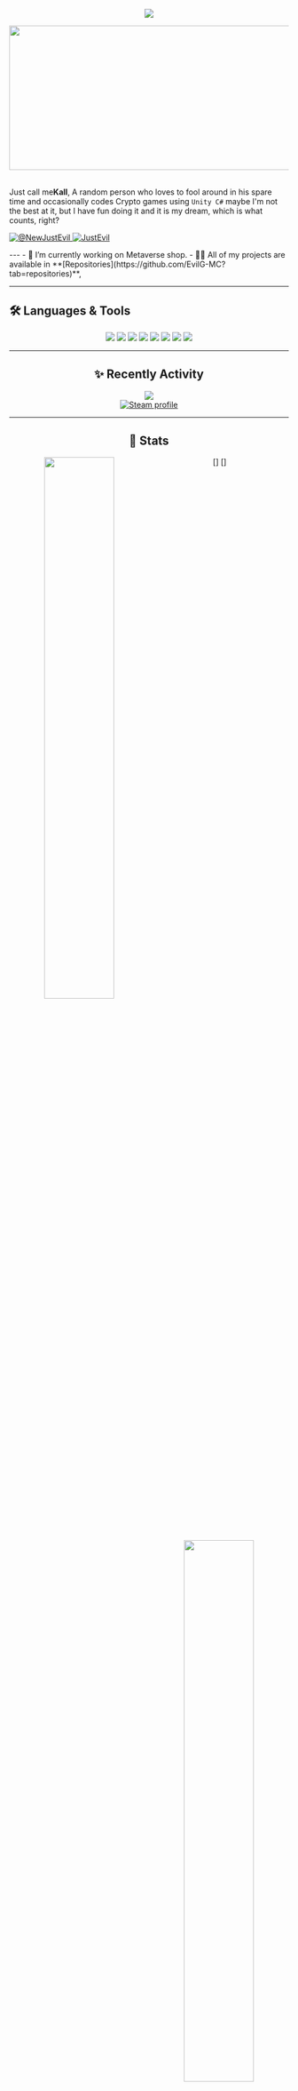 <div align="center">
    <p align='center'>
  <img src='https://github-widgetbox.vercel.app/api/profile?username=Kall211&theme=darkmode&data=followers,repositories,stars,commits' />
</p>
    <img width="1850" height="260" align="center" src="https://i.imgur.com/5A6zfbS.png" alt="EvilG-MC"/>
</div>
<br/>
<p align="left">
    Just call me<b>Kall</b>, A random person who loves to fool around in his spare time and occasionally codes Crypto games using <code>Unity C#</code> maybe I'm not the best at it, but I have fun doing it and it is my dream, which is what counts, right?
</p> 

<p align="left">
    <a href="https://x.com/@kall10000" target="_blank">
        <img src="https://img.shields.io/badge/NewJustEvil-%23000000.svg?style=for-the-badge&logo=X&logoColor=white" alt="@NewJustEvil" />
    </a>
    <a href="https://discordapp.com/users/391283181665517568" target="_blank">
        <img src="https://img.shields.io/badge/JustEvil-%235865F2.svg?style=for-the-badge&logo=discord&logoColor=white" alt="JustEvil" />
    </a>
</p>
---
- 🧰 I’m currently working on Metaverse shop.
- 👨‍💻 All of my projects are available in **[Repositories](https://github.com/EvilG-MC?tab=repositories)**,

---

## 🛠️ Languages & Tools

<div align="center">
   <img src="https://img.shields.io/badge/-JavaScript-F7DF1E?logo=javascript&logoColor=000&style=for-the-badge" />
<img src="https://img.shields.io/badge/TypeScript-%23007ACC.svg?style=for-the-badge&logo=typescript&logoColor=white" />
<img src="https://img.shields.io/badge/Visual%20Studio%20Code-0078d7.svg?style=for-the-badge&logo=visual-studio-code&logoColor=white" />
<img src="https://img.shields.io/badge/-Git-F05032?logo=git&logoColor=fff&style=for-the-badge" />
<img src="https://img.shields.io/badge/node.js-6DA55F?style=for-the-badge&logo=node.js&logoColor=white" />
<img src="https://img.shields.io/badge/MongoDB-%234ea94b.svg?style=for-the-badge&logo=mongodb&logoColor=white" />
<img src="https://img.shields.io/badge/Unity-100000?style=for-the-badge&logo=unity&logoColor=white" />
<img src="https://img.shields.io/badge/Ethereum-3C3C3D?style=for-the-badge&logo=ethereum&logoColor=white" />

</div>

---

<div align="center">
    <h2>✨ Recently Activity</h2>
    <a href="https://discordapp.com/users/391283181665517568" target="_blank">
        <img src="https://lanyard.cnrad.dev/api/391283181665517568" />
    </a>
    <br/>
    <a href="https://steamcommunity.com/profiles/76561199847022879/" target="_blank">
        <img src="https://steam-box.vercel.app/api/profile?username=Kall211" alt="Steam profile" />
    </a>
</div>

---

<div align="center">
    <h2>📖 Stats</h2>
    [<img src="https://github-readme-stats.vercel.app/api?username=Kall211&theme=dark" align="left" width="50%" />]
    [<img src="https://github-readme-streak-stats.herokuapp.com?user=Kall211&theme=dark" align="right" width="50%" />]
</div>
